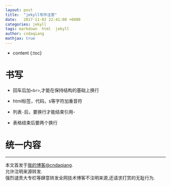 ```yaml
---
layout: post
title:  "jekyll写作注意"
date:   2017-11-02 22:41:00 +0800
categories: jekyll
tags: markdown  html  jekyll
author: cndaqiang
mathjax: true
---
```

* content
{:toc}





# 书写
- 回车后加`<br>`,才能在保持结构的基础上换行
- html标签，代码，`$`等字符加重音符
- 列表`-`后，要换行才能结束引用- 

- 表格结束后要两个换行

# 统一内容
------
本文首发于[我的博客@cndaqiang](https://cndaqiang.github.io/).<br>
允许注明来源转发.<br>
强烈谴责大专栏等肆意转发全网技术博客不注明来源,还请求打赏的无耻行为.
